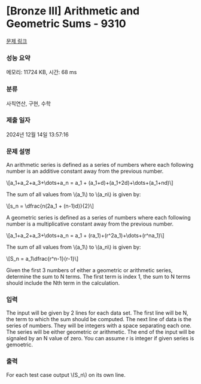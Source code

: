 # [Bronze III] Arithmetic and Geometric Sums - 9310 

[문제 링크](https://www.acmicpc.net/problem/9310) 

### 성능 요약

메모리: 11724 KB, 시간: 68 ms

### 분류

사칙연산, 구현, 수학

### 제출 일자

2024년 12월 14일 13:57:16

### 문제 설명

<p>An arithmetic series is defined as a series of numbers where each following number is an additive constant away from the previous number.</p>

<p>\[a_1+a_2+a_3+\dots+a_n = a_1 + (a_1+d)+(a_1+2d)+\dots+(a_1+nd)\]</p>

<p>The sum of all values from \(a_1\) to \(a_n\) is given by:</p>

<p>\[s_n = \dfrac{n(2a_1 + (n-1)d)}{2}\]</p>

<p>A geometric series is defined as a series of numbers where each following number is a multiplicative constant away from the previous number.</p>

<p>\[a_1+a_2+a_3+\dots+a_n = a_1 + (ra_1)+(r^2a_1)+\dots+(r^na_1)\]</p>

<p>The sum of all values from \(a_1\) to \(a_n\) is given by:</p>

<p>\[S_n = a_1\dfrac{r^n-1}{r-1}\]</p>

<p>Given the first 3 numbers of either a geometric or arithmetic series, determine the sum to N terms. The first term is index 1, the sum to N terms should include the Nth term in the calculation.</p>

### 입력 

 <p>The input will be given by 2 lines for each data set. The first line will be N, the term to which the sum should be computed. The next line of data is the series of numbers. They will be integers with a space separating each one. The series will be either geometric or arithmetic. The end of the input will be signaled by an N value of zero. You can assume r is integer if given series is gemoetric.</p>

### 출력 

 <p>For each test case output \(S_n\) on its own line.</p>

